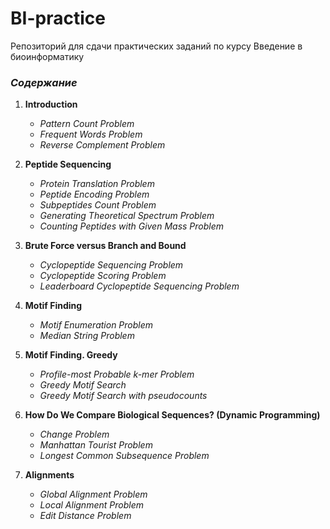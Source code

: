 # BI-practice
Репозиторий для сдачи практических заданий по курсу Введение в биоинформатику

### _Содержание_

1. __Introduction__
    * _Pattern Count Problem_
    * _Frequent Words Problem_
    * _Reverse Complement Problem_

2. __Peptide Sequencing__
    * _Protein Translation Problem_
    * _Peptide Encoding Problem_
    * _Subpeptides Count Problem_
    * _Generating Theoretical Spectrum Problem_
    * _Counting Peptides with Given Mass Problem_

3. __Brute Force versus Branch and Bound__
    * _Cyclopeptide Sequencing Problem_
    * _Cyclopeptide Scoring Problem_
    * _Leaderboard Cyclopeptide Sequencing Problem_

4. __Motif Finding__
    * _Motif Enumeration Problem_
    * _Median String Problem_

5. __Motif Finding. Greedy__
    * _Profile-most Probable k-mer Problem_
    * _Greedy Motif Search_
    * _Greedy Motif Search with pseudocounts_

6. __How Do We Compare Biological Sequences? (Dynamic Programming)__
    * _Change Problem_
    * _Manhattan Tourist Problem_
    * _Longest Common Subsequence Problem_

7. __Alignments__
    * _Global Alignment Problem_
    * _Local Alignment Problem_
    * _Edit Distance Problem_
